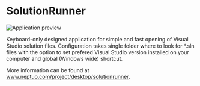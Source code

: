 # SolutionRunner

![Application preview](http://www.neptuo.com/Content/Images/Projects/solution-runner-01.png)

Keyboard-only designed application for simple and fast opening of Visual Studio solution files. Configuration takes single folder where to look for *.sln files with the option to set prefered Visual Studio version installed on your computer and global (Windows wide) shortcut.

More information can be found at <a target="_blank" href="http://www.neptuo.com/project/desktop/solutionrunner/">www.neptuo.com/project/desktop/solutionrunner</a>.
